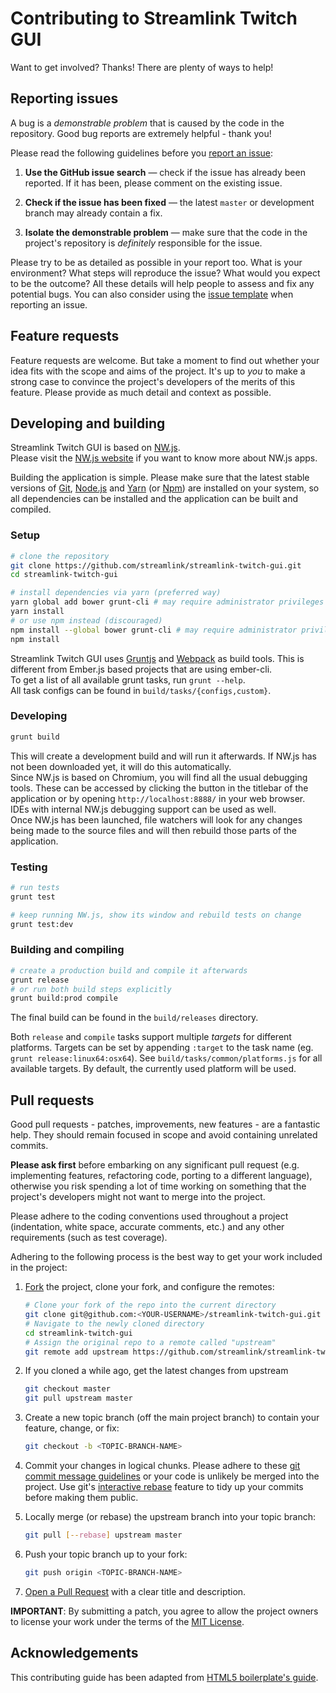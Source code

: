 # Contributing to Streamlink Twitch GUI

Want to get involved? Thanks! There are plenty of ways to help!


## Reporting issues

A bug is a *demonstrable problem* that is caused by the code in the repository. Good bug reports are extremely helpful - thank you!

Please read the following guidelines before you [report an issue][issues]:

1. **Use the GitHub issue search** — check if the issue has already been reported. If it has been, please comment on the existing issue.

2. **Check if the issue has been fixed** — the latest `master` or development branch may already contain a fix.

3. **Isolate the demonstrable problem** — make sure that the code in the project's repository is *definitely* responsible for the issue.

Please try to be as detailed as possible in your report too. What is your environment? What steps will reproduce the issue? What would you expect to be the outcome? All these details will help people to assess and fix any potential bugs. You can also consider using the [issue template][issue-template] when reporting an issue.


## Feature requests

Feature requests are welcome. But take a moment to find out whether your idea fits with the scope and aims of the project. It's up to *you* to make a strong case to convince the project's developers of the merits of this feature. Please provide as much detail and context as possible.


## Developing and building

Streamlink Twitch GUI is based on [NW.js][NW.js].  
Please visit the [NW.js website][NW.js-website] if you want to know more about NW.js apps.

Building the application is simple. Please make sure that the latest stable versions of [Git][Git], [Node.js][Node.js] and [Yarn][yarn] (or [Npm][npm]) are installed on your system, so all dependencies can be installed and the application can be built and compiled.

### Setup

```bash
# clone the repository
git clone https://github.com/streamlink/streamlink-twitch-gui.git
cd streamlink-twitch-gui

# install dependencies via yarn (preferred way)
yarn global add bower grunt-cli # may require administrator privileges
yarn install
# or use npm instead (discouraged)
npm install --global bower grunt-cli # may require administrator privileges
npm install
```

Streamlink Twitch GUI uses [Gruntjs][Gruntjs] and [Webpack][Webpack] as build tools. This is different from Ember.js based projects that are using ember-cli.  
To get a list of all available grunt tasks, run `grunt --help`.  
All task configs can be found in `build/tasks/{configs,custom}`.

### Developing

```bash
grunt build
```

This will create a development build and will run it afterwards. If NW.js has not been downloaded yet, it will do this automatically.  
Since NW.js is based on Chromium, you will find all the usual debugging tools. These can be accessed by clicking the button in the titlebar of the application or by opening `http://localhost:8888/` in your web browser. IDEs with internal NW.js debugging support can be used as well.  
Once NW.js has been launched, file watchers will look for any changes being made to the source files and will then rebuild those parts of the application.

### Testing

```bash
# run tests
grunt test

# keep running NW.js, show its window and rebuild tests on change
grunt test:dev
```

### Building and compiling

```bash
# create a production build and compile it afterwards
grunt release
# or run both build steps explicitly
grunt build:prod compile
```

The final build can be found in the `build/releases` directory.

Both `release` and `compile` tasks support multiple *targets* for different platforms. Targets can be set by appending `:target` to the task name (eg. `grunt release:linux64:osx64`). See `build/tasks/common/platforms.js` for all available targets. By default, the currently used platform will be used.


## Pull requests

Good pull requests - patches, improvements, new features - are a fantastic help. They should remain focused in scope and avoid containing unrelated commits.

**Please ask first** before embarking on any significant pull request (e.g. implementing features, refactoring code, porting to a different language), otherwise you risk spending a lot of time working on something that the project's developers might not want to merge into the project.

Please adhere to the coding conventions used throughout a project (indentation, white space, accurate comments, etc.) and any other requirements (such as test coverage).

Adhering to the following process is the best way to get your work included in the project:

1. [Fork][howto-fork] the project, clone your fork, and configure the remotes:
   ```bash
   # Clone your fork of the repo into the current directory
   git clone git@github.com:<YOUR-USERNAME>/streamlink-twitch-gui.git
   # Navigate to the newly cloned directory
   cd streamlink-twitch-gui
   # Assign the original repo to a remote called "upstream"
   git remote add upstream https://github.com/streamlink/streamlink-twitch-gui.git
   ```

2. If you cloned a while ago, get the latest changes from upstream
   ```bash
   git checkout master
   git pull upstream master
   ```

3. Create a new topic branch (off the main project branch) to contain your feature, change, or fix:
   ```bash
   git checkout -b <TOPIC-BRANCH-NAME>
   ```

4. Commit your changes in logical chunks. Please adhere to these [git commit message guidelines][howto-format-commits] or your code is unlikely be merged into the project. Use git's [interactive rebase][howto-rebase] feature to tidy up your commits before making them public.

5. Locally merge (or rebase) the upstream branch into your topic branch:
   ```bash
   git pull [--rebase] upstream master
   ```

6. Push your topic branch up to your fork:
   ```bash
   git push origin <TOPIC-BRANCH-NAME>
   ```

7. [Open a Pull Request][howto-open-pull-requests] with a clear title and description.

**IMPORTANT**: By submitting a patch, you agree to allow the project owners to license your work 
under the terms of the [MIT License][license].


## Acknowledgements

This contributing guide has been adapted from [HTML5 boilerplate's guide][ref-h5bp].


  [license]: https://github.com/streamlink/streamlink-twitch-gui/blob/master/LICENSE
  [issues]: https://github.com/streamlink/streamlink-twitch-gui/issues
  [issue-template]: https://github.com/streamlink/streamlink-twitch-gui/blob/master/ISSUE_TEMPLATE.md
  [howto-fork]: https://help.github.com/articles/fork-a-repo
  [howto-rebase]: https://help.github.com/articles/interactive-rebase
  [howto-format-commits]: http://tbaggery.com/2008/04/19/a-note-about-git-commit-messages.html
  [howto-open-pull-requests]: https://help.github.com/articles/using-pull-requests
  [NW.js]: https://github.com/nwjs/nw.js
  [NW.js-website]: http://nwjs.io
  [Git]: https://git-scm.com
  [Node.js]: https://nodejs.org
  [yarn]: https://yarnpkg.com
  [npm]: https://npmjs.org
  [Gruntjs]: http://gruntjs.com
  [Webpack]: https://webpack.github.io
  [ref-h5bp]: https://github.com/h5bp/html5-boilerplate/blob/master/CONTRIBUTING.md
